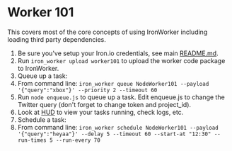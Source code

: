 # Worker 101

This covers most of the core concepts of using IronWorker including loading third party
dependencies.

1. Be sure you've setup your Iron.io credentials, see main [README.md](https://github.com/iron-io/iron_worker_examples).
1. Run `iron_worker upload worker101` to upload the worker code package to IronWorker.
1. Queue up a task:
  1. From command line: `iron_worker queue NodeWorker101 --payload '{"query":"xbox"}' --priority 2 --timeout 60`
  1. Run `node enqueue.js` to queue up a task. Edit enqueue.js to change the Twitter query (don't forget to change token and project_id).
1. Look at [HUD](https://hud.iron.io) to view your tasks running, check logs, etc.
1. Schedule a task:
  1. From command line: `iron_worker schedule NodeWorker101 --payload '{"query":"heyaa"}' --delay 5 --timeout 60 --start-at "12:30" --run-times 5 --run-every 70`
